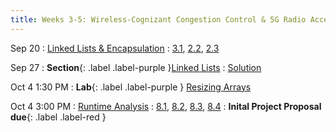 ```yaml
---
title: Weeks 3-5: Wireless-Cognizant Congestion Control & 5G Radio Access Network Slicing
---
```


Sep 20
: [Linked Lists & Encapsulation](#)
  : [3.1](#), [2.2](#), [2.3](#)

Sep 27
: **Section**{: .label .label-purple }[Linked Lists](#)
  : [Solution](#)

Oct 4 1:30 PM
: **Lab**{: .label .label-purple } [Resizing Arrays](#)

Oct 4 3:00 PM
: [Runtime Analysis](#)
  : [8.1](#), [8.2](#), [8.3](#), [8.4](#)
: **Inital Project Proposal due**{: .label .label-red }

